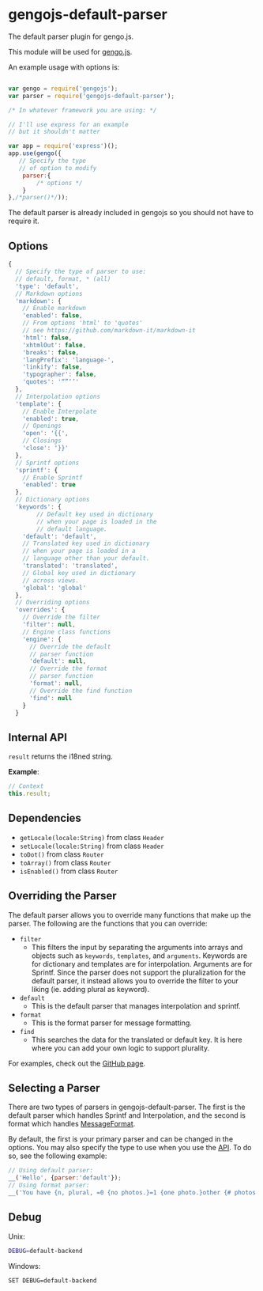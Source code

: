 # gengojs-default-parser

The default parser plugin for gengo.js.

This module will be used for [gengo.js](https://github.com/iwatakeshi/gengojs).

An example usage with options is:

```js

var gengo = require('gengojs');
var parser = require('gengojs-default-parser');

/* In whatever framework you are using: */

// I'll use express for an example
// but it shouldn't matter

var app = require('express')();
app.use(gengo({
   // Specify the type
   // of option to modify
	parser:{
		/* options */
	}
},/*parser()*/));
```
The default parser is already included in gengojs so you should not have to require it.


## Options

```js
{
  // Specify the type of parser to use:
  // default, format, * (all)
  'type': 'default',
  // Markdown options
  'markdown': {
  	// Enable markdown
    'enabled': false,
    // From options 'html' to 'quotes'
    // see https://github.com/markdown-it/markdown-it
    'html': false,
    'xhtmlOut': false,
    'breaks': false,
    'langPrefix': 'language-',
    'linkify': false,
    'typographer': false,
    'quotes': '“”‘’'
  },
  // Interpolation options
  'template': {
  	// Enable Interpolate
    'enabled': true,
    // Openings
    'open': '{{',
    // Closings
    'close': '}}'
  },
  // Sprintf options
  'sprintf': {
    // Enable Sprintf
    'enabled': true
  },
  // Dictionary options
  'keywords': {
	  	// Default key used in dictionary
	  	// when your page is loaded in the
	  	// default language.
    'default': 'default',
    // Translated key used in dictionary
  	// when your page is loaded in a
  	// language other than your default.
    'translated': 'translated',
    // Global key used in dictionary
  	// across views.
    'global': 'global'
  },
  // Overriding options
  'overrides': {
  	// Override the filter
    'filter': null,
    // Engine class functions
    'engine': {
      // Override the default
      // parser function
      'default': null,
      // Override the format
      // parser function
      'format': null,
      // Override the find function
      'find': null
    }
  }
```
## Internal API

`result` returns the i18ned string.

**Example**:

```js
// Context
this.result;
```
## Dependencies

* `getLocale(locale:String)` from class `Header`
* `setLocale(locale:String)` from class `Header`
* `toDot()` from class `Router`
* `toArray()` from class `Router`
* `isEnabled()` from class `Router`

## Overriding the Parser

The default parser allows you to override many functions that
make up the parser. The following are the functions that you
can override:

* `filter`
  * This filters the input by separating the arguments
  into arrays and objects such as `keywords`, `templates`, and
  `arguments`. Keywords are for dictionary and templates are for
  interpolation. Arguments are for Sprintf. Since the parser does
  not support the pluralization for the default parser, it instead
  allows you to override the filter to your liking (ie. adding plural
  as keyword).
* `default`
  * This is the default parser that manages interpolation
  and sprintf.
* `format`
  * This is the format parser for message formatting.
* `find`
  * This searches the data for the translated or default key.
  It is here where you can add your own logic to support
  plurality.

For examples, check out the [GitHub page](https://github.com/iwatakeshi/gengojs-default-parser/tree/master/lib/class).

## Selecting a Parser

There are two types of parsers in gengojs-default-parser. The first is the default parser
which handles Sprintf and Interpolation, and the second is format which handles
[MessageFormat](https://github.com/yahoo/intl-messageformat).

By default, the first is your primary parser and can be changed in the options. You may also specify the type to use
when you use the [API](https://github.com/iwatakeshi/gengojs-default-api). To do so, see the following example:

```js
// Using default parser:
__('Hello', {parser:'default'});
// Using format parser:
__('You have {n, plural, =0 {no photos.}=1 {one photo.}other {# photos.}}', {parser:'format'});
```

## Debug

Unix:

```bash
DEBUG=default-backend
```
Windows:

```bash
SET DEBUG=default-backend
```
